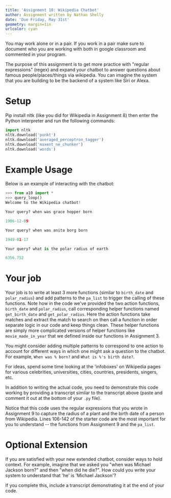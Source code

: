 ```yaml
---
title: 'Assignment 10: Wikipedia Chatbot'
author: Assignment written by Nathan Shelly
date: 'Due Friday, May 31st'
geometry: margin=1in
urlcolor: cyan
---
```


You may work alone or in a pair. If you work in a pair make sure to document who you are working with both in google classroom and commented in your program.

The purpose of this assignment is to get more practice with "regular expressions" (regex) and expand your chatbot to answer questions about famous people/places/things via wikipedia. You can imagine the system that you are building to be the backend of a system like Siri or Alexa.

# Setup

Pip install nltk (like you did for Wikipedia in Assignment 8) then enter the Python interpreter and run the following commands:

```python
import nltk
nltk.download('punkt')
nltk.download('averaged_perceptron_tagger')
nltk.download('maxent_ne_chunker')
nltk.download('words')
```

# Example Usage

Below is an example of interacting with the chatbot:

```python
>>> from a10 import *
>>> query_loop()
Welcome to the Wikipedia chatbot!

Your query? when was grace hopper born

1906-12-09

Your query? when was anita borg born

1949-01-17

Your query? what is the polar radius of earth

6356.752
```

# Your job

Your job is to write at least 3 more functions (similar to `birth_date` and `polar_radius`) and add patterns to the `pa_list` to trigger the calling of these functions. Note how in the code we've provided the two action functions, `birth_date` and `polar_radius`, call corresponding helper functions named `get_birth_date` and `get_polar_radius`. Here the action functions take matches and extract the match to search on then call a function in order separate logic in our code and keep things clean. These helper functions are simply more complicated versions of helper functions like `movie_made_in_year` that we defined inside our functions in Assignment 3.

You might consider adding multiple patterns to correspond to one action to account for different ways in which one might ask a question to the chatbot. For example, `When was % born?` and `What is %'s birth date?`.

For ideas, spend some time looking at the 'infoboxes' on Wikipedia pages for various celebrities, universities, cities, countries, presidents, singers, etc.

In addition to writing the actual code, you need to demonstrate this code working by providing a transcript similar to the transcript above (paste and comment it out at the bottom of your `.py` file).

Notice that this code uses the regular expressions that you wrote in Assignment 9 to capture the radius of a plant and the birth date of a person from Wikipedia. Lines 106-142 of the starter code are the most important for you to understand -- the functions from Assignment 9 and the `pa_list`.

# Optional Extension

If you are satisfied with your new extended chatbot, consider ways to hold context. For example, imagine that we asked you "when was Michael Jackson born?" and then "when did he die?". How could you write your system to understand that 'he' is 'Michael Jackson'?

If you complete this, include a transcript demonstrating it at the end of your code.
